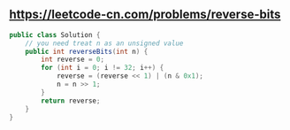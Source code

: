 ## https://leetcode-cn.com/problems/reverse-bits

```java
public class Solution {
    // you need treat n as an unsigned value
    public int reverseBits(int n) {
        int reverse = 0;
        for (int i = 0; i != 32; i++) {
            reverse = (reverse << 1) | (n & 0x1);
            n = n >> 1;
        }
        return reverse;   
    }
}
```